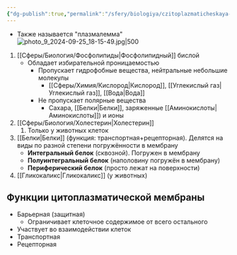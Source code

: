 ```yaml
---
{"dg-publish":true,"permalink":"/sfery/biologiya/czitoplazmaticheskaya-membrana/","tags":["Общаябиология"]}
---
```


- Также называется "плазмалемма"
![photo_9_2024-09-25_18-15-49.jpg|500](/img/user/%D0%90%D1%80%D1%85%D0%B8%D0%B2/%D0%9A%D1%8D%D1%88/photo_9_2024-09-25_18-15-49.jpg)
1. [[Сферы/Биология/Фосфолипиды\|Фосфолипидный]] бислой
	- Обладает избирательной проницаемостью
		- Пропускает гидрофобные вещества, нейтральные небольшие молекулы
			- [[Сферы/Химия/Кислород\|Кислород]], [[Углекислый газ\|Углекислый газ]], [[Вода\|Вода]]
		- Не пропускает полярные вещества
			- Cахара, [[Белки\|Белки]], заряженные [[Аминокислоты\|Аминокислоты]]) и ионы
2. [[Сферы/Биология/Холестерин\|Холестерин]]
	1. Только у животных клеток
3. [[Белки\|Белки]] (функция: транспортная+рецепторная). Делятся на виды по разной степени погружённости в мембрану
	- **Интегральный белок** (сквозной). Погружен в мембрану
	- **Полуинтегральный белок** (наполовину погружён в мембрану)
	- **Периферический белок** (просто лежат на поверхности)
4. [[Гликокаликс\|Гликокаликс]] (у животных) 
## Функции цитоплазматической мембраны
- Барьерная (защитная)
	- Ограничивает клеточное содержимое от всего остального
- Участвует во взаимодействии клеток
- Транспортная
- Рецепторная